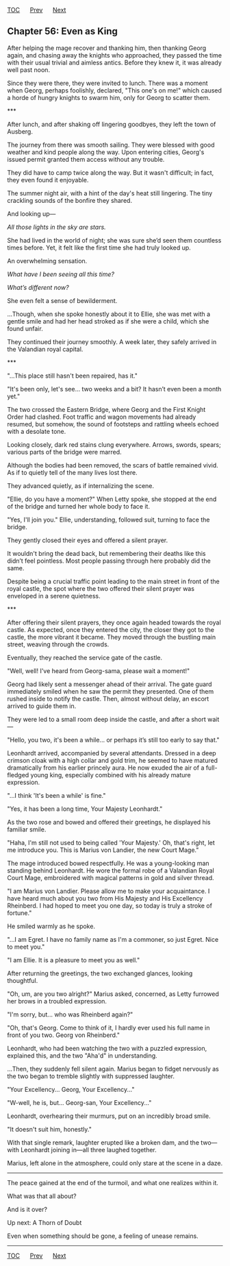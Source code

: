 [TOC](../readme.md)&nbsp;&nbsp;&nbsp;&nbsp;&nbsp;&nbsp;[Prev](index_split_031.md)&nbsp;&nbsp;&nbsp;&nbsp;&nbsp;&nbsp;[Next](index_split_033.md)



## Chapter 56: Even as King

After helping the mage recover and thanking him, then thanking Georg
again, and chasing away the knights who approached, they passed the time
with their usual trivial and aimless antics. Before they knew it, it was
already well past noon.

Since they were there, they were invited to lunch. There was a moment
when Georg, perhaps foolishly, declared, "This one's on me!" which
caused a horde of hungry knights to swarm him, only for Georg to scatter
them.

\*\*\*

After lunch, and after shaking off lingering goodbyes, they left the
town of Ausberg.

The journey from there was smooth sailing. They were blessed with good
weather and kind people along the way. Upon entering cities, Georg's
issued permit granted them access without any trouble.

They did have to camp twice along the way. But it wasn't difficult; in
fact, they even found it enjoyable.

The summer night air, with a hint of the day's heat still lingering. The
tiny crackling sounds of the bonfire they shared.

And looking up—

*All those lights in the sky are stars.*

She had lived in the world of night; she was sure she’d seen them
countless times before. Yet, it felt like the first time she had truly
looked up.

An overwhelming sensation.

*What have I been seeing all this time?*

*What’s different now?*

She even felt a sense of bewilderment.

...Though, when she spoke honestly about it to Ellie, she was met with a
gentle smile and had her head stroked as if she were a child, which she
found unfair.

They continued their journey smoothly. A week later, they safely arrived
in the Valandian royal capital.

\*\*\*

"...This place still hasn't been repaired, has it."

"It's been only, let's see... two weeks and a bit? It hasn’t even been a
month yet."

The two crossed the Eastern Bridge, where Georg and the First Knight
Order had clashed. Foot traffic and wagon movements had already resumed,
but somehow, the sound of footsteps and rattling wheels echoed with a
desolate tone.

Looking closely, dark red stains clung everywhere. Arrows, swords,
spears; various parts of the bridge were marred.

Although the bodies had been removed, the scars of battle remained
vivid. As if to quietly tell of the many lives lost there.

They advanced quietly, as if internalizing the scene.

"Ellie, do you have a moment?" When Letty spoke, she stopped at the end
of the bridge and turned her whole body to face it.

"Yes, I'll join you." Ellie, understanding, followed suit, turning to
face the bridge.

They gently closed their eyes and offered a silent prayer.

It wouldn't bring the dead back, but remembering their deaths like this
didn’t feel pointless. Most people passing through here probably did the
same.

Despite being a crucial traffic point leading to the main street in
front of the royal castle, the spot where the two offered their silent
prayer was enveloped in a serene quietness.

\*\*\*

After offering their silent prayers, they once again headed towards the
royal castle. As expected, once they entered the city, the closer they
got to the castle, the more vibrant it became. They moved through the
bustling main street, weaving through the crowds.

Eventually, they reached the service gate of the castle.

"Well, well! I've heard from Georg-sama, please wait a moment!"

Georg had likely sent a messenger ahead of their arrival. The gate guard
immediately smiled when he saw the permit they presented. One of them
rushed inside to notify the castle. Then, almost without delay, an
escort arrived to guide them in.

They were led to a small room deep inside the castle, and after a short
wait—

"Hello, you two, it's been a while... or perhaps it’s still too early to
say that."

Leonhardt arrived, accompanied by several attendants. Dressed in a deep
crimson cloak with a high collar and gold trim, he seemed to have
matured dramatically from his earlier princely aura. He now exuded the
air of a full-fledged young king, especially combined with his already
mature expression.

"...I think 'It's been a while' is fine."

"Yes, it has been a long time, Your Majesty Leonhardt."

As the two rose and bowed and offered their greetings, he displayed his
familiar smile.

"Haha, I'm still not used to being called 'Your Majesty.' Oh, that's
right, let me introduce you. This is Marius von Landier, the new Court
Mage."

The mage introduced bowed respectfully. He was a young-looking man
standing behind Leonhardt. He wore the formal robe of a Valandian Royal
Court Mage, embroidered with magical patterns in gold and silver thread.

"I am Marius von Landier. Please allow me to make your acquaintance. I
have heard much about you two from His Majesty and His Excellency
Rheinberd. I had hoped to meet you one day, so today is truly a stroke
of fortune."

He smiled warmly as he spoke.

"...I am Egret. I have no family name as I'm a commoner, so just Egret.
Nice to meet you."

"I am Ellie. It is a pleasure to meet you as well."

After returning the greetings, the two exchanged glances, looking
thoughtful.

"Oh, um, are you two alright?" Marius asked, concerned, as Letty
furrowed her brows in a troubled expression.

"I'm sorry, but... who was Rheinberd again?"

"Oh, that's Georg. Come to think of it, I hardly ever used his full name
in front of you two. Georg von Rheinberd."

Leonhardt, who had been watching the two with a puzzled expression,
explained this, and the two "Aha'd" in understanding.

...Then, they suddenly fell silent again. Marius began to fidget
nervously as the two began to tremble slightly with suppressed laughter.

"Your Excellency... Georg, Your Excellency..."

"W-well, he is, but... Georg-san, Your Excellency..."

Leonhardt, overhearing their murmurs, put on an incredibly broad smile.

"It doesn't suit him, honestly."

With that single remark, laughter erupted like a broken dam, and the
two—with Leonhardt joining in—all three laughed together.

Marius, left alone in the atmosphere, could only stare at the scene in a
daze.

------------------------------------------------------------------------

The peace gained at the end of the turmoil, and what one realizes within
it.

What was that all about?

And is it over?

Up next: A Thorn of Doubt

Even when something should be gone, a feeling of unease remains.


---
[TOC](../readme.md)&nbsp;&nbsp;&nbsp;&nbsp;&nbsp;&nbsp;[Prev](index_split_031.md)&nbsp;&nbsp;&nbsp;&nbsp;&nbsp;&nbsp;[Next](index_split_033.md)

